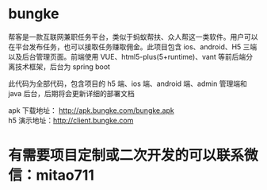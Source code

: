 # bungke

帮客是一款互联网兼职任务平台，类似于蚂蚁帮扶、众人帮这一类软件。用户可以在平台发布任务，也可以接取任务赚取佣金。此项目包含 ios、android、H5 三端以及后台管理页面。前端使用 VUE、html5-plus(5+runtime)、vant 等前后端分离技术框架，后台为 spring boot

此代码为全部代码，包含项目的 h5 端、ios 端、android 端、admin 管理端和 java 后台，后期将会更新详细的部署文档

apk 下载地址： http://apk.bungke.com/bungke.apk  
h5 演示地址：http://client.bungke.com

# 有需要项目定制或二次开发的可以联系微信：mitao711
